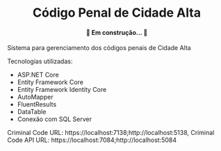 <h1 align="center">Código Penal de Cidade Alta</h1>

<h4 align="center"> 
	🚧  Em construção...  🚧
</h4>

<p>Sistema para gerenciamento dos códigos penais de Cidade Alta</p>

Tecnologias utilizadas:
<ul>
	<li>ASP.NET Core</li>
	<li>Entity Framework Core</li>
	<li>Entity Framework Identity Core</li>
	<li>AutoMapper</li>
	<li>FluentResults</li>
	<li>DataTable</li>
	<li>Conexão com SQL Server</li>
</ul>

Criminal Code URL: https://localhost:7138;http://localhost:5138,
Criminal Code API URL: https://localhost:7084;http://localhost:5084

